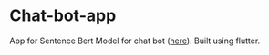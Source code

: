 # Chat-bot-app

App for Sentence Bert Model for chat bot ([here](https://github.com/shambu09/chat-bot)).
Built using flutter. 
